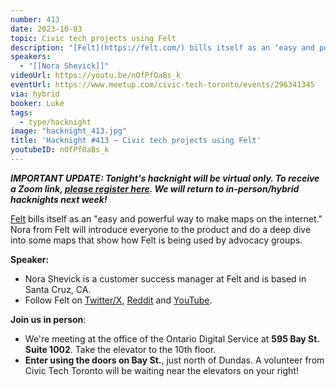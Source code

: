 ```yaml
---
number: 413
date: 2023-10-03
topic: Civic tech projects using Felt
description: "[Felt](https://felt.com/) bills itself as an ‘easy and powerful way to make maps on the internet.’ Nora from Felt will introduce everyone to the product and do a deep dive into some maps that show how Felt is being used by advocacy groups."
speakers:
  - "[[Nora Shevick]]"
videoUrl: https://youtu.be/nOfPfOaBs_k
eventUrl: https://www.meetup.com/civic-tech-toronto/events/296341345
via: hybrid
booker: Luke
tags:
  - type/hacknight
image: "hacknight_413.jpg"
title: 'Hacknight #413 – Civic tech projects using Felt'
youtubeID: nOfPfOaBs_k
---
```


***IMPORTANT UPDATE: Tonight's hacknight will be virtual only. To receive a Zoom link, [please register here](https://www.meetup.com/civic-tech-toronto/events/296341345). We will return to in-person/hybrid hacknights next week!***

[Felt](https://felt.com/) bills itself as an "easy and powerful way to make maps on the internet." Nora from Felt will introduce everyone to the product and do a deep dive into some maps that show how Felt is being used by advocacy groups.

**Speaker:**

* Nora Shevick is a customer success manager at Felt and is based in Santa Cruz, CA.
* Follow Felt on [Twitter/X](https://twitter.com/felt), [Reddit](https://www.reddit.com/r/felt/) and [YouTube](https://www.youtube.com/@feltmaps).

**Join us in person**:

* We're meeting at the office of the Ontario Digital Service at **595 Bay St. Suite 1002**. Take the elevator to the 10th floor.
* **Enter using the doors on Bay St.**, just north of Dundas. A volunteer from Civic Tech Toronto will be waiting near the elevators on your right!
